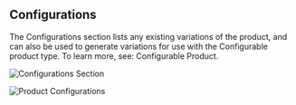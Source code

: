 Configurations
--

The Configurations section lists any existing variations of the product, and can also be used to generate variations for use with the Configurable product type. To learn more, see: Configurable Product.

 ![Configurations Section](https://docs.magento.com/m2/ce/user_guide/Resources/Images/product-configurable-create-configurations_thumb_0_0.png)
 
![Product Configurations](https://docs.magento.com/m2/ce/user_guide/Resources/Images/product-configurations-hoodie_thumb_0_0.png)